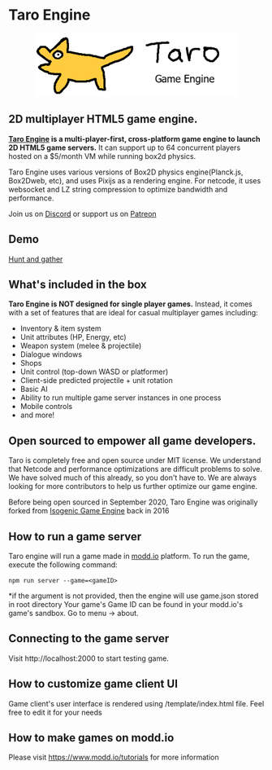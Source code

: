 # Taro Engine
<p align="center">
  <a href="https://modd.io">
    <img src="logo.png" width="400" alt="Taro Engine logo">
  </a>
</p>

## 2D multiplayer HTML5 game engine.
**[Taro Engine](https://www.modd.io) is a multi-player-first, cross-platform
game engine to launch 2D HTML5 game servers.** It can support up to 64 concurrent players hosted on a $5/month VM while running box2d physics.

Taro Engine uses various versions of Box2D physics engine(Planck.js, Box2Dweb, etc), and uses Pixijs as a rendering engine.
For netcode, it uses websocket and LZ string compression to optimize bandwidth and performance.

Join us on [Discord](https://discord.gg/XRe8T7K) or support us on [Patreon](https://www.patreon.com/moddio)

## Demo ##
[Hunt and gather](https://beta.modd.io/play/huntandgather)

## What's included in the box
**Taro Engine is NOT designed for single player games.** 
Instead, it comes with a set of features that are ideal for casual multiplayer games including:
- Inventory & item system
- Unit attributes (HP, Energy, etc)
- Weapon system (melee & projectile)
- Dialogue windows
- Shops
- Unit control (top-down WASD or platformer)
- Client-side predicted projectile + unit rotation
- Basic AI
- Ability to run multiple game server instances in one process
- Mobile controls
- and more!

## Open sourced to empower all game developers.
Taro is completely free and open source under MIT license.
We understand that Netcode and performance optimizations are difficult problems to solve. We have solved much of this already, so you don't have to.
We are always looking for more contributors to help us further optimize our game engine.

Before being open sourced in September 2020, Taro Engine was originally forked from [Isogenic Game Engine](https://www.isogenicengine.com/) back in 2016

## How to run a game server
Taro engine will run a game made in [modd.io](https://www.modd.io) platform. To run the game, execute the following command:
```
npm run server --game=<gameID>
```
*if the <gameID> argument is not provided, then the engine will use game.json stored in root directory
Your game's Game ID can be found in your modd.io's game's sandbox. Go to menu -> about.

## Connecting to the game server
Visit http://localhost:2000 to start testing game.

## How to customize game client UI
Game client's user interface is rendered using /template/index.html file. Feel free to edit it for your needs

## How to make games on modd.io
Please visit https://www.modd.io/tutorials for more information
